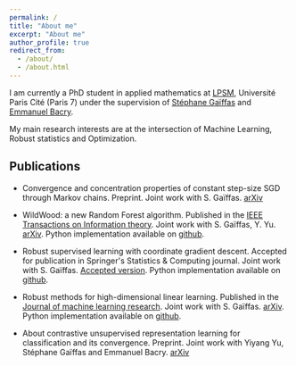 ```yaml
---
permalink: /
title: "About me"
excerpt: "About me"
author_profile: true
redirect_from: 
  - /about/
  - /about.html
---
```


I am currently a PhD student in applied mathematics  at [LPSM](https://www.lpsm.paris/), Université Paris Cité (Paris 7) under the supervision of [Stéphane Gaïffas](https://stephanegaiffas.github.io/) and [Emmanuel Bacry](http://www.cmap.polytechnique.fr/~bacry/).

My main research interests are at the intersection of Machine Learning, Robust statistics and Optimization.

Publications
------

* Convergence and concentration properties of constant step-size SGD through Markov chains. Preprint. Joint work with S. Gaïffas. [arXiv](https://arxiv.org/abs/2306.11497)

* WildWood: a new Random Forest algorithm. Published in the [IEEE Transactions on Information theory](https://ieeexplore.ieee.org/document/10155257). Joint work with S. Gaïffas, Y. Yu. [arXiv](https://arxiv.org/abs/2109.08010). Python implementation available on [github](https://github.com/pyensemble/wildwood).

* Robust supervised learning with coordinate gradient descent. Accepted for publication in Springer's Statistics \& Computing journal. Joint work with S. Gaïffas. [Accepted version](https://imerad.github.io/files/robustCGD.pdf). Python implementation available on [github](https://github.com/linlearn/linlearn).

* Robust methods for high-dimensional linear learning. Published in the [Journal of machine learning research](https://www.jmlr.org/papers/volume24/22-0964/22-0964.pdf). Joint work with S. Gaïffas. [arXiv](https://arxiv.org/abs/2208.05447). Python implementation available on [github](https://github.com/linlearn/linlearn).

* About contrastive unsupervised representation learning for classification and its convergence. Preprint. Joint work with Yiyang Yu, Stéphane Gaïffas and Emmanuel Bacry. [arXiv](https://arxiv.org/abs/2012.01064)

